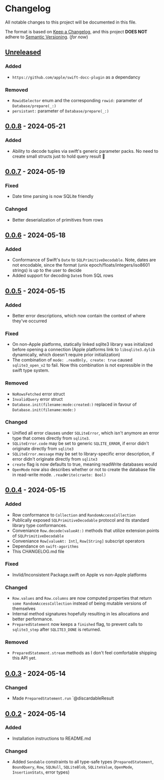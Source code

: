 # Changelog

All notable changes to this project will be documented in this file.

The format is based on [Keep a Changelog](https://keepachangelog.com/en/1.1.0/),
and this project **DOES NOT** adhere to [Semantic Versioning](https://semver.org/spec/v2.0.0.html). (_for now_)

## [Unreleased]

### Added
- `https://github.com/apple/swift-docc-plugin` as a dependancy

### Removed
- `RowidSelector` enum and the corresponding `rowid:` parameter of `Database/prepare(_:)`
- `persistant:` parameter of `Database/prepare(_:)`

## [0.0.8] - 2024-05-21

### Added
- Ability to decode tuples via swift's generic parameter packs. No need to create small structs just to hold query result 🎉

## [0.0.7] - 2024-05-19

### Fixed
- Date time parsing is now SQLite friendly

### Cahnged
- Better deserialization of primitives from rows

## [0.0.6] - 2024-05-18

### Added
- Conformance of Swift's `Date` to `SQLPrimitiveDecodable`. Note, dates are not encodable, since the format (unix epoch/floats/integers/iso8601 strings) is up to the user to decide
- Added support for decoding `Date`s from SQL rows

## [0.0.5] - 2024-05-15

### Added
- Better error descriptions, which now contain the context of where they've occurred

### Fixed
- On non-Apple platforms, statically linked sqlite3 library was initialized before opening a connection (Apple platforms link to `libsqlite3.dylib` dynamically, which doesn't require prior initialization)
- The combination of `mode: .readOnly, create: true` caused `sqlite3_open_v2` to fail. Now this combination is not expressible in the swift type system.

### Removed
- `NoRowsFetched` error struct
- `InvalidQuery` error struct
- `Database.init(filename:mode:created:)` replaced in favour of `Database.init(filename:mode:)`

### Changed
- Unified all error clauses under `SQLiteError`, which isn't anymore an error type that comes directly from `sqlite3`.
- `SQLiteError.code` may be set to generic `SQLITE_ERROR`, if error didn't originate directly from `sqlite3`
- `SQLiteError.message` may be set to library-specific error description, if error didn't originate directly from `sqlite3`
- `create` flag is now defaults to true, meaning readWrite databases would
- `OpenMode` now also describes whether or not to create the database file in read-write mode. `.readWrite(craete: Bool)`

## [0.0.4] - 2024-05-15

### Added

- Row conformance to `Collection` and `RandomAccessCollection`
- Publically exposed `SQLPrimitiveDecodable` protocol and its standard library type conformances.
- Conveniance `Row.decode(valueAt:)` methods that utilize extension points of `SQLPrimitiveDecodable`
- Conveniance `Row[valueAt: Int]`, `Row[String]` subscript operators
- Dependance on `swift-agorithms`
- This CHANGELOG.md file

### Fixed

- Invlid/Inconsistent Package.swift on Apple vs non-Apple platforms

### Changed

- `Row.values` and `Row.columns` are now computed properties that return `some RandomAccessCollection` instead of being mutable versions of themselves
- Internal method signatures hopefully resulting in les allocations and better performance.
- `PreparedStatement` now keeps a `finished` flag, to prevent calls to `sqlite3_step` after `SQLITE3_DONE` is returned.

### Removed

- `PreparedStatement.stream` methods as I don't feel comfortable shipping this API yet.

## [0.0.3] - 2024-05-14

### Changed
- Made `PreparedStatement.run` `@discardableResult

## [0.0.2] - 2024-05-14

### Added
- Installation instructions to README.md

### Changed
- Added `Sendable` constraints to all type-safe types (`PreparedStatement`, `BoundQuery`, `Row`, `SQLNull`, `SQLiteBlob`, `SQLiteValue`, `OpenMode`, `InsertionStats`, error types)

[unreleased]: https://github.com/malien/raw-dawg.swift/compare/0.0.8...HEAD
[0.0.8]: https://github.com/malien/raw-dawg.swift/compare/0.0.7...0.0.8
[0.0.7]: https://github.com/malien/raw-dawg.swift/compare/0.0.6...0.0.7
[0.0.6]: https://github.com/malien/raw-dawg.swift/compare/0.0.5...0.0.6
[0.0.5]: https://github.com/malien/raw-dawg.swift/compare/0.0.4...0.0.5
[0.0.4]: https://github.com/malien/raw-dawg.swift/compare/0.0.3...0.0.4
[0.0.3]: https://github.com/malien/raw-dawg.swift/compare/0.0.2...0.0.3
[0.0.2]: https://github.com/malien/raw-dawg.swift/compare/0.0.1...0.0.2
[0.0.1]: https://github.com/malien/raw-dawg.swift/releases/tag/0.0.1
